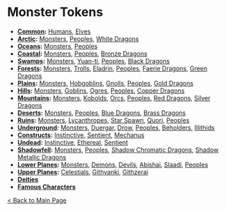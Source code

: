 # Monster Tokens
- **[Common](common#common-monster-tokens):** [Humans](common/humans), [Elves](common/elves)
- **[Arctic](arctic#arctic-monster-tokens):** [Monsters](arctic/monsters), [Peoples](arctic/peoples), [White Dragons](arctic/dragons_white)
- **[Oceans](oceans#oceans-monster-tokens):** [Monsters](oceans/monsters), [Peoples](oceans/peoples)
- **[Coastal](coastal#coastal-monster-tokens):** [Monsters](coastal/monsters), [Peoples](coastal/peoples), [Bronze Dragons](coastal/dragons_bronze)
- **[Swamps](swamps#swamps-monster-tokens):** [Monsters](swamps/monsters), [Yuan-ti](swamps/yuan_ti), [Peoples](swamps/peoples), [Black Dragons](swamps/dragons_black)
- **[Forests](forests#forests-monster-tokens):** [Monsters](forests/monsters), [Trolls](forests/trolls), [Eladrin](forests/eladrin), [Peoples](forests/peoples), [Faerie Dragons](forests/dragons_faerie), [Green Dragons](forests/dragons_green)
- **[Plains](plains#plains-monster-tokens):** [Monsters](plains/monsters), [Hobgoblins](plains/hobgoblins), [Gnolls](plains/gnolls), [Peoples](plains/peoples), [Gold Dragons](plains/dragons_gold)
- **[Hills](hills#hills-monster-tokens):** [Monsters](hills/monsters), [Goblins](hills/goblins), [Ogres](hills/ogres), [Peoples](hills/peoples), [Copper Dragons](hills/dragons_copper)
- **[Mountains](mountains#mountains-monster-tokens):** [Monsters](mountains/monsters), [Kobolds](mountains/kobolds), [Orcs](mountains/orcs), [Peoples](mountains/peoples), [Red Dragons](mountains/dragons_red), [Silver Dragons](mountains/dragons_silver)
- **[Deserts](deserts#deserts-monster-tokens):** [Monsters](deserts/monsters), [Peoples](deserts/peoples), [Blue Dragons](deserts/dragons_blue), [Brass Dragons](deserts/dragons_brass)
- **[Ruins](ruins#ruins-monster-tokens):** [Monsters](ruins/monsters), [Lycanthropes](ruins/lycanthropes), [Star Spawn](ruins/star_spawn), [Quori](ruins/quori), [Peoples](ruins/peoples)
- **[Underground](underground#underground-monster-tokens):** [Monsters](underground/monsters), [Duergar](underground/duergar), [Drow](underground/drow), [Peoples](underground/peoples), [Beholders](underground/beholders), [Illithids](underground/illithids)
- **[Constructs](constructs#constructs-monster-tokens):** [Instinctive](constructs/instinctive), [Sentient](constructs/sentient), [Mechanus](constructs/mechanus)
- **[Undead](undead#undead-monster-tokens):** [Instinctive](undead/instinctive), [Ethereal](undead/ethereal), [Sentient](undead/sentient)
- **[Shadowfell](shadowfell#shadowfell-monster-tokens):** [Monsters](shadowfell/monsters), [Peoples](shadowfell/peoples), [Shadow Chromatic Dragons](shadowfell/dragons_shadow_chromatic), [Shadow Metallic Dragons](shadowfell/dragons_shadow_metallic)
- **[Lower Planes](lower_planes#lower-planes-monster-tokens):** [Monsters](lower_planes/monsters), [Demons](lower_planes/demons), [Devils](lower_planes/devils), [Abishai](lower_planes/abishai), [Slaadi](lower_planes/slaadi), [Peoples](lower_planes/peoples)
- **[Upper Planes](upper_planes#upper-planes-monster-tokens):** [Celestials](upper_planes/celestials), [Githyanki](upper_planes/githyanki), [Githzerai](upper_planes/githzerai)
- **[Deities](deities)**
- **[Famous Characters](famous_characters)**

[< Back to Main Page](../README.md#dungeons-and-dragons-5th-edition)

